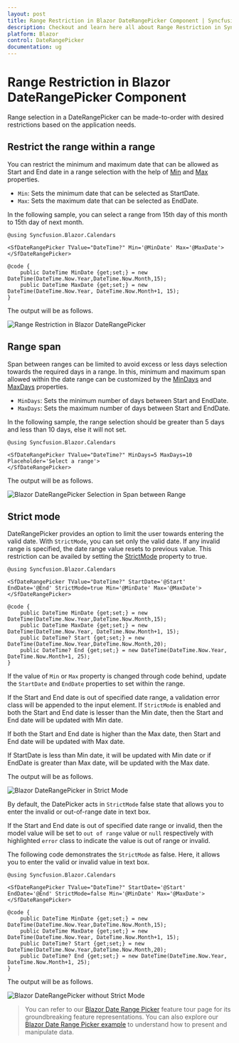```yaml
---
layout: post
title: Range Restriction in Blazor DateRangePicker Component | Syncfusion
description: Checkout and learn here all about Range Restriction in Syncfusion Blazor DateRangePicker component and more.
platform: Blazor
control: DateRangePicker
documentation: ug
---
```


# Range Restriction in Blazor DateRangePicker Component

Range selection in a DateRangePicker can be made-to-order with desired restrictions based on the application needs.

## Restrict the range within a range

You can restrict the minimum and maximum date that can be allowed as Start and End date in a range selection with the help of [Min](https://help.syncfusion.com/cr/blazor/Syncfusion.Blazor.Calendars.DateRangePickerModel-1.html#Syncfusion_Blazor_Calendars_DateRangePickerModel_1_Min) and [Max](https://help.syncfusion.com/cr/blazor/Syncfusion.Blazor.Calendars.DateRangePickerModel-1.html#Syncfusion_Blazor_Calendars_DateRangePickerModel_1_Max) properties.

* `Min`: Sets the minimum date that can be selected as StartDate.
* `Max`: Sets the maximum date that can be selected as EndDate.

In the following sample, you can select a range from 15th day of this month to 15th day of next month.

```cshtml
@using Syncfusion.Blazor.Calendars

<SfDateRangePicker TValue="DateTime?" Min='@MinDate' Max='@MaxDate'></SfDateRangePicker>

@code {
    public DateTime MinDate {get;set;} = new DateTime(DateTime.Now.Year,DateTime.Now.Month,15);
    public DateTime MaxDate {get;set;} = new DateTime(DateTime.Now.Year, DateTime.Now.Month+1, 15);
}
```

The output will be as follows.

![Range Restriction in Blazor DateRangePicker](./images/blazor-daterangepicker-range-restriction.png)

## Range span

Span between ranges can be limited to avoid excess or less days selection towards the required days in a range. In this, minimum and maximum span allowed within the date range can be customized by the [MinDays](https://help.syncfusion.com/cr/blazor/Syncfusion.Blazor.Calendars.SfDateRangePicker-1.html#Syncfusion_Blazor_Calendars_SfDateRangePicker_1_MinDays) and [MaxDays](https://help.syncfusion.com/cr/blazor/Syncfusion.Blazor.Calendars.SfDateRangePicker-1.html#Syncfusion_Blazor_Calendars_SfDateRangePicker_1_MaxDays) properties.

* `MinDays`: Sets the minimum number of days between Start and EndDate.
* `MaxDays`: Sets the maximum number of days between Start and EndDate.

In the following sample, the range selection should be greater than 5 days and less than 10 days, else it will not set.

```cshtml
@using Syncfusion.Blazor.Calendars

<SfDateRangePicker TValue="DateTime?" MinDays=5 MaxDays=10 Placeholder='Select a range'>
</SfDateRangePicker>
```

The output will be as follows.

![Blazor DateRangePicker Selection in Span between Range](./images/blazor-daterangepicker-range-span.png)

## Strict mode

DateRangePicker provides an option to limit the user towards entering the valid date. With `StrictMode`, you can set only the valid date. If any invalid range is specified, the date range value resets to previous value. This restriction can be availed by setting the [StrictMode](https://help.syncfusion.com/cr/blazor/Syncfusion.Blazor.Calendars.SfDateRangePicker-1.html#Syncfusion_Blazor_Calendars_SfDateRangePicker_1_StrictMode) property to true.

```cshtml
@using Syncfusion.Blazor.Calendars

<SfDateRangePicker TValue="DateTime?" StartDate='@Start' EndDate='@End' StrictMode=true Min='@MinDate' Max='@MaxDate'></SfDateRangePicker>

@code {
    public DateTime MinDate {get;set;} = new DateTime(DateTime.Now.Year,DateTime.Now.Month,15);
    public DateTime MaxDate {get;set;} = new DateTime(DateTime.Now.Year, DateTime.Now.Month+1, 15);
    public DateTime? Start {get;set;} = new DateTime(DateTime.Now.Year,DateTime.Now.Month,20);
    public DateTime? End {get;set;} = new DateTime(DateTime.Now.Year, DateTime.Now.Month+1, 25);
}
```

If the value of `Min` or `Max` property is changed through code behind, update the `StartDate` and `EndDate` properties to set within the range.

If the Start and End date is out of specified date range, a validation error class will be appended to the input element. If `StrictMode` is enabled and both the Start and End date is lesser than the Min date, then the Start and End date will be updated with Min date.

If both the Start and End date is higher than the Max date, then Start and End date will be updated with Max date.

If StartDate is less than Min date, it will be updated with Min date or if EndDate is greater than Max date,  will be updated with the Max date.

The output will be as follows.

![Blazor DateRangePicker in Strict Mode](./images/blazor-daterangepicker-strict-mode.png)

By default, the DatePicker acts in `StrictMode` false state that allows you to enter the invalid or out-of-range date in text box.

If the Start and End date is out of specified date range or invalid, then the model value will be set to `out of range` value or `null` respectively with highlighted  `error` class to indicate the value is out of range or invalid.

The following code demonstrates the `StrictMode` as false. Here, it allows you to enter the valid or invalid value in text box.

```cshtml
@using Syncfusion.Blazor.Calendars

<SfDateRangePicker TValue="DateTime?" StartDate='@Start' EndDate='@End' StrictMode=false Min='@MinDate' Max='@MaxDate'></SfDateRangePicker>

@code {
    public DateTime MinDate {get;set;} = new DateTime(DateTime.Now.Year,DateTime.Now.Month,15);
    public DateTime MaxDate {get;set;} = new DateTime(DateTime.Now.Year, DateTime.Now.Month+1, 15);
    public DateTime? Start {get;set;} = new DateTime(DateTime.Now.Year,DateTime.Now.Month,20);
    public DateTime? End {get;set;} = new DateTime(DateTime.Now.Year, DateTime.Now.Month+1, 25);
}
```

The output will be as follows.

![Blazor DateRangePicker without Strict Mode](./images/blazor-daterangepicker-without-strict-mode.png)

> You can refer to our [Blazor Date Range Picker](https://www.syncfusion.com/blazor-components/blazor-daterangepicker) feature tour page for its groundbreaking feature representations. You can also explore our [Blazor Date Range Picker example](https://blazor.syncfusion.com/demos/daterangepicker/default-functionalities?theme=bootstrap4) to understand how to present and manipulate data.